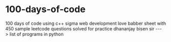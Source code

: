 # 100-days-of-code
100 days of code using c++
sigma web development 
love babber sheet with 450 sample leetcode questions solved for practice
dhananjay bisen sir ---> list of programs in python
